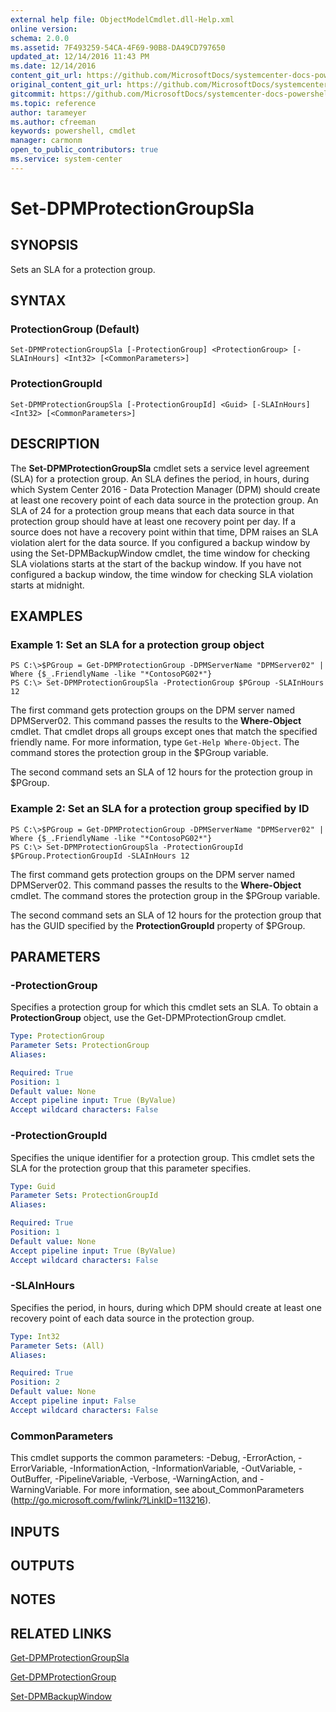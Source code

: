 ```yaml
---
external help file: ObjectModelCmdlet.dll-Help.xml
online version: 
schema: 2.0.0
ms.assetid: 7F493259-54CA-4F69-90B8-DA49CD797650
updated_at: 12/14/2016 11:43 PM
ms.date: 12/14/2016
content_git_url: https://github.com/MicrosoftDocs/systemcenter-docs-powershell/blob/master/systemcenter-cmdlets/SystemCenter2016/DataProtectionManager/v1.0/Set-DPMProtectionGroupSla.md
original_content_git_url: https://github.com/MicrosoftDocs/systemcenter-docs-powershell/blob/master/systemcenter-cmdlets/SystemCenter2016/DataProtectionManager/v1.0/Set-DPMProtectionGroupSla.md
gitcommit: https://github.com/MicrosoftDocs/systemcenter-docs-powershell/blob/96cd9bd2780eb6b78c540fa00d3b8a4313e3ed40/systemcenter-cmdlets/SystemCenter2016/DataProtectionManager/v1.0/Set-DPMProtectionGroupSla.md
ms.topic: reference
author: tarameyer
ms.author: cfreeman
keywords: powershell, cmdlet
manager: carmonm
open_to_public_contributors: true
ms.service: system-center
---
```


# Set-DPMProtectionGroupSla

## SYNOPSIS
Sets an SLA for a protection group.

## SYNTAX

### ProtectionGroup (Default)
```
Set-DPMProtectionGroupSla [-ProtectionGroup] <ProtectionGroup> [-SLAInHours] <Int32> [<CommonParameters>]
```

### ProtectionGroupId
```
Set-DPMProtectionGroupSla [-ProtectionGroupId] <Guid> [-SLAInHours] <Int32> [<CommonParameters>]
```

## DESCRIPTION
The **Set-DPMProtectionGroupSla** cmdlet sets a service level agreement (SLA) for a protection group.
An SLA defines the period, in hours, during which System Center 2016 - Data Protection Manager (DPM) should create at least one recovery point of each data source in the protection group.
An SLA of 24 for a protection group means that each data source in that protection group should have at least one recovery point per day.
If a source does not have a recovery point within that time, DPM raises an SLA violation alert for the data source.
If you configured a backup window by using the Set-DPMBackupWindow cmdlet, the time window for checking SLA violations starts at the start of the backup window.
If you have not configured a backup window, the time window for checking SLA violation starts at midnight.

## EXAMPLES

### Example 1: Set an SLA for a protection group object
```
PS C:\>$PGroup = Get-DPMProtectionGroup -DPMServerName "DPMServer02" | Where {$_.FriendlyName -like "*ContosoPG02*"}
PS C:\> Set-DPMProtectionGroupSla -ProtectionGroup $PGroup -SLAInHours 12
```

The first command gets protection groups on the DPM server named DPMServer02.
This command passes the results to the **Where-Object** cmdlet.
That cmdlet drops all groups except ones that match the specified friendly name.
For more information, type `Get-Help Where-Object`.
The command stores the protection group in the $PGroup variable.

The second command sets an SLA of 12 hours for the protection group in $PGroup.

### Example 2: Set an SLA for a protection group specified by ID
```
PS C:\>$PGroup = Get-DPMProtectionGroup -DPMServerName "DPMServer02" | Where {$_.FriendlyName -like "*ContosoPG02*"}
PS C:\> Set-DPMProtectionGroupSla -ProtectionGroupId $PGroup.ProtectionGroupId -SLAInHours 12
```

The first command gets protection groups on the DPM server named DPMServer02.
This command passes the results to the **Where-Object** cmdlet.
The command stores the protection group in the $PGroup variable.

The second command sets an SLA of 12 hours for the protection group that has the GUID specified by the **ProtectionGroupId** property of $PGroup.

## PARAMETERS

### -ProtectionGroup
Specifies a protection group for which this cmdlet sets an SLA.
To obtain a **ProtectionGroup** object, use the Get-DPMProtectionGroup cmdlet.

```yaml
Type: ProtectionGroup
Parameter Sets: ProtectionGroup
Aliases: 

Required: True
Position: 1
Default value: None
Accept pipeline input: True (ByValue)
Accept wildcard characters: False
```

### -ProtectionGroupId
Specifies the unique identifier for a protection group.
This cmdlet sets the SLA for the protection group that this parameter specifies.

```yaml
Type: Guid
Parameter Sets: ProtectionGroupId
Aliases: 

Required: True
Position: 1
Default value: None
Accept pipeline input: True (ByValue)
Accept wildcard characters: False
```

### -SLAInHours
Specifies the period, in hours, during which DPM should create at least one recovery point of each data source in the protection group.

```yaml
Type: Int32
Parameter Sets: (All)
Aliases: 

Required: True
Position: 2
Default value: None
Accept pipeline input: False
Accept wildcard characters: False
```

### CommonParameters
This cmdlet supports the common parameters: -Debug, -ErrorAction, -ErrorVariable, -InformationAction, -InformationVariable, -OutVariable, -OutBuffer, -PipelineVariable, -Verbose, -WarningAction, and -WarningVariable. For more information, see about_CommonParameters (http://go.microsoft.com/fwlink/?LinkID=113216).

## INPUTS

## OUTPUTS

## NOTES

## RELATED LINKS

[Get-DPMProtectionGroupSla](xref:SystemCenter2016/DataProtectionManager/v1.0/Get-DPMProtectionGroupSla.md)

[Get-DPMProtectionGroup](xref:SystemCenter2016/DataProtectionManager/v1.0/Get-DPMProtectionGroup.md)

[Set-DPMBackupWindow](xref:SystemCenter2016/DataProtectionManager/v1.0/Set-DPMBackupWindow.md)


